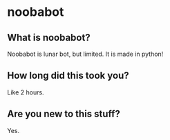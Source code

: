 # noobabot
## What is noobabot?
Noobabot is lunar bot, but limited. It is made in python!

## How long did this took you?
Like 2 hours.

## Are you new to this stuff?
Yes.
